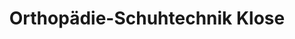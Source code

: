 ---
title: "Orthopädie-Schuhtechnik Klose"
url: /luckenwalde/orthopaedie-schuhtechnik-klose/
shop: Baumarkt
---